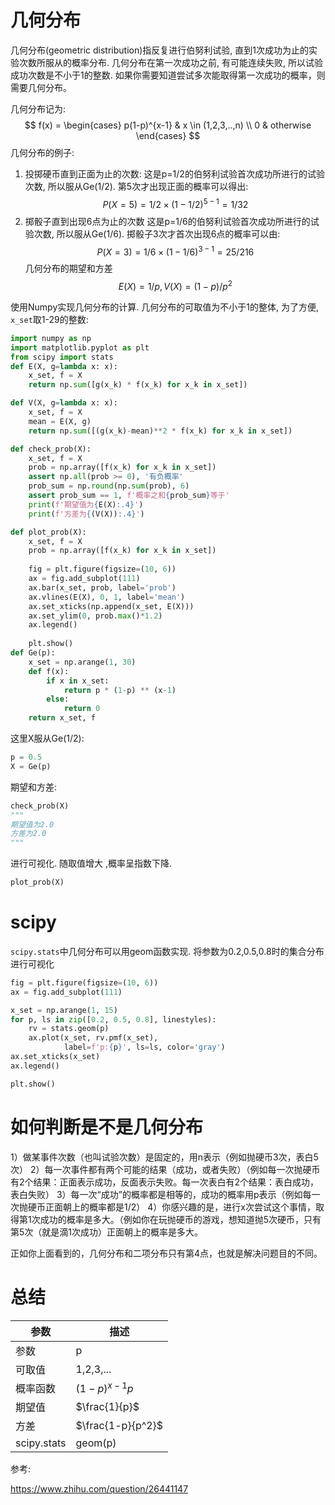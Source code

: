 # 几何分布
几何分布(geometric distribution)指反复进行伯努利试验, 直到1次成功为止的实验次数所服从的概率分布. 几何分布在第一次成功之前, 有可能连续失败, 所以试验成功次数是不小于1的整数.
如果你需要知道尝试多次能取得第一次成功的概率，则需要几何分布。


几何分布记为:
$$
f(x) =
\begin{cases}
    p(1-p)^{x-1} & x \in (1,2,3,..,n) \\
    0 & otherwise
\end{cases}
$$
几何分布的例子:
1. 投掷硬币直到正面为止的次数:
这是p=1/2的伯努利试验首次成功所进行的试验次数, 所以服从Ge(1/2). 第5次才出现正面的概率可以得出:
$$
P(X=5)=1/2 \times(1-1/2)^{5-1}=1/32
$$
2. 掷骰子直到出现6点为止的次数
这是p=1/6的伯努利试验首次成功所进行的试验次数, 所以服从Ge(1/6). 掷骰子3次才首次出现6点的概率可以由:
$$
P(X=3)=1/6 \times (1-1/6)^{3-1} =25/216
$$
几何分布的期望和方差
$$
E(X) = 1/p, V(X)=(1-p)/p^2
$$


使用Numpy实现几何分布的计算. 几何分布的可取值为不小于1的整体, 为了方便, `x_set`取1-29的整数:
```python
import numpy as np
import matplotlib.pyplot as plt
from scipy import stats
def E(X, g=lambda x: x):
    x_set, f = X
    return np.sum([g(x_k) * f(x_k) for x_k in x_set])

def V(X, g=lambda x: x):
    x_set, f = X
    mean = E(X, g)
    return np.sum([(g(x_k)-mean)**2 * f(x_k) for x_k in x_set])

def check_prob(X):
    x_set, f = X
    prob = np.array([f(x_k) for x_k in x_set])
    assert np.all(prob >= 0), '有负概率'
    prob_sum = np.round(np.sum(prob), 6)
    assert prob_sum == 1, f'概率之和{prob_sum}等于'
    print(f'期望值为{E(X):.4}')
    print(f'方差为{(V(X)):.4}')

def plot_prob(X):
    x_set, f = X
    prob = np.array([f(x_k) for x_k in x_set])
    
    fig = plt.figure(figsize=(10, 6))
    ax = fig.add_subplot(111)
    ax.bar(x_set, prob, label='prob')
    ax.vlines(E(X), 0, 1, label='mean')
    ax.set_xticks(np.append(x_set, E(X)))
    ax.set_ylim(0, prob.max()*1.2)
    ax.legend()
    
    plt.show()
def Ge(p):
    x_set = np.arange(1, 30)
    def f(x):
        if x in x_set:
            return p * (1-p) ** (x-1)
        else:
            return 0
    return x_set, f
```
这里X服从Ge(1/2):
```python
p = 0.5
X = Ge(p)
```
期望和方差:
```python
check_prob(X)
"""
期望值为2.0
方差为2.0
"""
```
进行可视化. 随取值增大 ,概率呈指数下降.
```python
plot_prob(X)
```


# scipy
`scipy.stats`中几何分布可以用geom函数实现. 将参数为0.2,0.5,0.8时的集合分布进行可视化
```python
fig = plt.figure(figsize=(10, 6))
ax = fig.add_subplot(111)

x_set = np.arange(1, 15)
for p, ls in zip([0.2, 0.5, 0.8], linestyles):
    rv = stats.geom(p)
    ax.plot(x_set, rv.pmf(x_set),
            label=f'p:{p}', ls=ls, color='gray')
ax.set_xticks(x_set)
ax.legend()

plt.show()
```
# 如何判断是不是几何分布
1）做某事件次数（也叫试验次数）是固定的，用n表示（例如抛硬币3次，表白5次）
2）每一次事件都有两个可能的结果（成功，或者失败）（例如每一次抛硬币有2个结果：正面表示成功，反面表示失败。每一次表白有2个结果：表白成功，表白失败）
3）每一次“成功”的概率都是相等的，成功的概率用p表示（例如每一次抛硬币正面朝上的概率都是1/2）
4）你感兴趣的是，进行x次尝试这个事情，取得第1次成功的概率是多大。（例如你在玩抛硬币的游戏，想知道抛5次硬币，只有第5次（就是滴1次成功）正面朝上的概率是多大。

正如你上面看到的，几何分布和二项分布只有第4点，也就是解决问题目的不同。


# 总结
参数|描述
--|--
参数|p
可取值|1,2,3,...
概率函数|$(1-p)^{x-1}p$
期望值|$\frac{1}{p}$
方差|$\frac{1-p}{p^2}$
scipy.stats|geom(p)

参考:

https://www.zhihu.com/question/26441147

